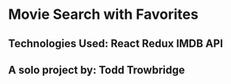 # Movie Search with Favorites
## Technologies Used: React Redux IMDB API 
## A solo project by: Todd Trowbridge
